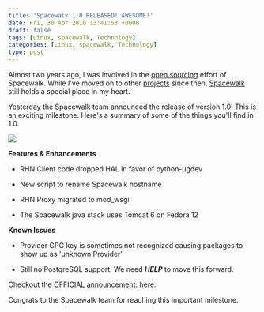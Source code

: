 ```yaml
---
title: 'Spacewalk 1.0 RELEASED! AWESOME!'
date: Fri, 30 Apr 2010 13:41:53 +0000
draft: false
tags: [Linux, spacewalk, Technology]
categories: [Linux, spacewalk, Technology]
type: post
---
```


Almost two years ago, I was involved in the [open sourcing](https://www.redhat.com/archives/spacewalk-list/2008-June/msg00000.html) effort of Spacewalk. While I've moved on to other [projects](https://fedorahosted.org/candlepin/) since then, [Spacewalk](https://fedorahosted.org/spacewalk/) still holds a special place in my heart.

Yesterday the Spacewalk team announced the release of version 1.0! This is an exciting milestone. Here's a summary of some of the things you'll find in 1.0.

![](https://fedorahosted.org/spacewalk/attachment/wiki/WikiStart/spacewalk-1-0-release.png?format=raw)

**Features & Enhancements**

*   RHN Client code dropped HAL in favor of python-ugdev

*   New script to rename Spacewalk hostname

*   RHN Proxy migrated to mod\_wsgi

*   The Spacewalk java stack uses Tomcat 6 on Fedora 12

**Known Issues**

*   Provider GPG key is sometimes not recognized causing packages to show up as 'unknown Provider'

*   Still no PostgreSQL support. We need _**HELP**_ to move this forward.

Checkout the [OFFICIAL announcement: here.](https://www.redhat.com/archives/spacewalk-announce-list/2010-April/msg00000.html)

Congrats to the Spacewalk team for reaching this important milestone.